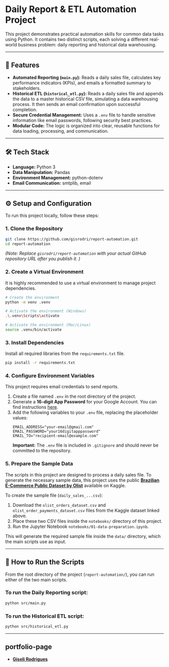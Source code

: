 # Daily Report & ETL Automation Project

This project demonstrates practical automation skills for common data tasks using Python. It contains two distinct scripts, each solving a different real-world business problem: daily reporting and historical data warehousing.

---

## 🚀 Features

*   **Automated Reporting (`main.py`):** Reads a daily sales file, calculates key performance indicators (KPIs), and emails a formatted summary to stakeholders.
*   **Historical ETL (`historical_etl.py`):** Reads a daily sales file and appends the data to a master historical CSV file, simulating a data warehousing process. It then sends an email confirmation upon successful completion.
*   **Secure Credential Management:** Uses a `.env` file to handle sensitive information like email passwords, following security best practices.
*   **Modular Code:** The logic is organized into clear, reusable functions for data loading, processing, and communication.

---

## 🛠️ Tech Stack

*   **Language:** Python 3
*   **Data Manipulation:** Pandas
*   **Environment Management:** python-dotenv
*   **Email Communication:** smtplib, email

---

## ⚙️ Setup and Configuration

To run this project locally, follow these steps:

### 1. Clone the Repository
```bash
git clone https://github.com/gisrodri/report-automation.git
cd report-automation
```
*(Note: Replace `gisrodri/report-automation` with your actual GitHub repository URL after you publish it. )*

### 2. Create a Virtual Environment
It is highly recommended to use a virtual environment to manage project dependencies.
```bash
# Create the environment
python -m venv .venv

# Activate the environment (Windows)
.\.venv\Scripts\activate

# Activate the environment (Mac/Linux)
source .venv/bin/activate
```

### 3. Install Dependencies
Install all required libraries from the `requirements.txt` file.
```bash
pip install -r requirements.txt
```

### 4. Configure Environment Variables
This project requires email credentials to send reports.

1.  Create a file named `.env` in the root directory of the project.
2.  Generate a **16-digit App Password** for your Google Account. You can find instructions [here](https://support.google.com/accounts/answer/185833 ).
3.  Add the following variables to your `.env` file, replacing the placeholder values:
    ```
    EMAIL_ADDRESS="your-email@gmail.com"
    EMAIL_PASSWORD="your16digitapppassword"
    EMAIL_TO="recipient-email@example.com"
    ```
    **Important:** The `.env` file is included in `.gitignore` and should never be committed to the repository.

### 5. Prepare the Sample Data
The scripts in this project are designed to process a daily sales file. To generate the necessary sample data, this project uses the public **[Brazilian E-Commerce Public Dataset by Olist](https://www.kaggle.com/datasets/olistbr/brazilian-ecommerce )** available on Kaggle.

To create the sample file (`daily_sales_...csv`):

1.  Download the `olist_orders_dataset.csv` and `olist_order_payments_dataset.csv` files from the Kaggle dataset linked above.
2.  Place these two CSV files inside the `notebooks/` directory of this project.
3.  Run the Jupyter Notebook `notebooks/01-data-preparation.ipynb`.

This will generate the required sample file inside the `data/` directory, which the main scripts use as input.

---

## 🚀 How to Run the Scripts

From the root directory of the project (`report-automation/`), you can run either of the two main scripts.

### To run the Daily Reporting script:
```bash
python src/main.py
```

### To run the Historical ETL script:
```bash
python src/historical_etl.py
```

---

##  portfolio-page
*   **[Giseli Rodrigues](https://giseli-rodrigues.carrd.co/ )** 
